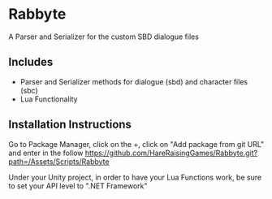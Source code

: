 # Rabbyte
A Parser and Serializer for the custom SBD dialogue files

## Includes
* Parser and Serializer methods for dialogue (sbd) and character files (sbc)
* Lua Functionality

## Installation Instructions
Go to Package Manager, click on the +, click on "Add package from git URL" and enter in the follow
https://github.com/HareRaisingGames/Rabbyte.git?path=/Assets/Scripts/Rabbyte

Under your Unity project, in order to have your Lua Functions work, be sure to set your API level to ".NET Framework"
